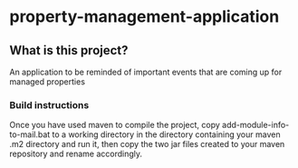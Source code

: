 # property-management-application
## What is this project?
An application to be reminded of important events that are coming up for managed properties
### Build instructions
Once you have used maven to compile the project, copy add-module-info-to-mail.bat to a working
directory in the directory containing your maven .m2 directory and run it, 
then copy the two jar files created to your maven repository and rename accordingly.  
